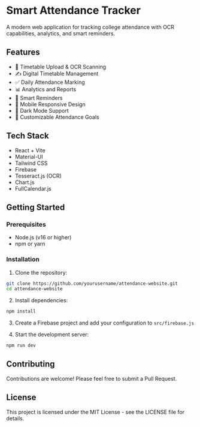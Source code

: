 # Smart Attendance Tracker

A modern web application for tracking college attendance with OCR capabilities, analytics, and smart reminders.

## Features

- 📅 Timetable Upload & OCR Scanning
- ✍️ Digital Timetable Management
- ✅ Daily Attendance Marking
- 📊 Analytics and Reports
- 🔔 Smart Reminders
- 📱 Mobile Responsive Design
- 🌙 Dark Mode Support
- 🎯 Customizable Attendance Goals

## Tech Stack

- React + Vite
- Material-UI
- Tailwind CSS
- Firebase
- Tesseract.js (OCR)
- Chart.js
- FullCalendar.js

## Getting Started

### Prerequisites

- Node.js (v16 or higher)
- npm or yarn

### Installation

1. Clone the repository:
```bash
git clone https://github.com/yourusername/attendance-website.git
cd attendance-website
```

2. Install dependencies:
```bash
npm install
```

3. Create a Firebase project and add your configuration to `src/firebase.js`

4. Start the development server:
```bash
npm run dev
```

## Contributing

Contributions are welcome! Please feel free to submit a Pull Request.

## License

This project is licensed under the MIT License - see the LICENSE file for details.
